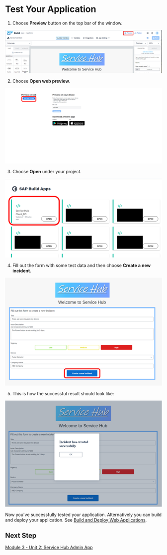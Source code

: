 # Test Your Application 

1. Choose **Preview** button on the top bar of the window. 

![](../screenshots/Picture64.png)

2. Choose **Open web preview**.

![](../screenshots/Picture65.png)

3. Choose **Open** under your project. 

![](../screenshots/Picture66.png)

4. Fill out the form with some test data and then choose **Create a new incident**.

![](../screenshots/Picture67.png)

5. This is how the successful result should look like:

![](../screenshots/Picture68.png)

Now you've successfully tested your application. Alternatively you can build and deploy your application. See [Build and Deploy Web Applications](https://help.sap.com/docs/build-apps/service-guide/build-and-deploy-web-applications).

## Next Step

[Module 3 - Unit 2: Service Hub Admin App](../../Service%20Hub%20Admin%20App/Readme.md)

